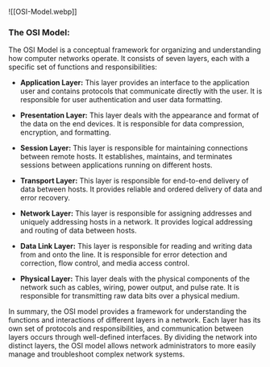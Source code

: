 ![[OSI-Model.webp]]

### The OSI Model:

The OSI Model is a conceptual framework for organizing and understanding how computer networks operate. It consists of seven layers, each with a specific set of functions and responsibilities:

-   **Application Layer:** This layer provides an interface to the application user and contains protocols that communicate directly with the user. It is responsible for user authentication and user data formatting.
    
-   **Presentation Layer:** This layer deals with the appearance and format of the data on the end devices. It is responsible for data compression, encryption, and formatting.
    
-   **Session Layer:** This layer is responsible for maintaining connections between remote hosts. It establishes, maintains, and terminates sessions between applications running on different hosts.
    
-   **Transport Layer:** This layer is responsible for end-to-end delivery of data between hosts. It provides reliable and ordered delivery of data and error recovery.
    
-   **Network Layer:** This layer is responsible for assigning addresses and uniquely addressing hosts in a network. It provides logical addressing and routing of data between hosts.
    
-   **Data Link Layer:** This layer is responsible for reading and writing data from and onto the line. It is responsible for error detection and correction, flow control, and media access control.
    
-   **Physical Layer:** This layer deals with the physical components of the network such as cables, wiring, power output, and pulse rate. It is responsible for transmitting raw data bits over a physical medium.
    

In summary, the OSI model provides a framework for understanding the functions and interactions of different layers in a network. Each layer has its own set of protocols and responsibilities, and communication between layers occurs through well-defined interfaces. By dividing the network into distinct layers, the OSI model allows network administrators to more easily manage and troubleshoot complex network systems.
